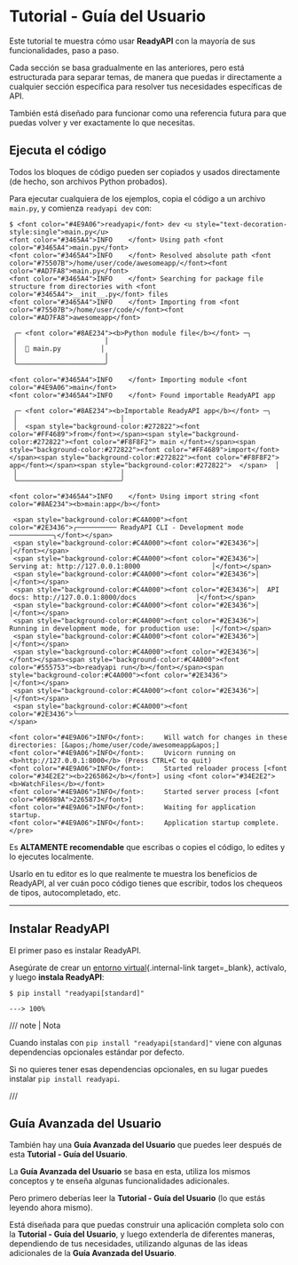 # Tutorial - Guía del Usuario

Este tutorial te muestra cómo usar **ReadyAPI** con la mayoría de sus funcionalidades, paso a paso.

Cada sección se basa gradualmente en las anteriores, pero está estructurada para separar temas, de manera que puedas ir directamente a cualquier sección específica para resolver tus necesidades específicas de API.

También está diseñado para funcionar como una referencia futura para que puedas volver y ver exactamente lo que necesitas.

## Ejecuta el código

Todos los bloques de código pueden ser copiados y usados directamente (de hecho, son archivos Python probados).

Para ejecutar cualquiera de los ejemplos, copia el código a un archivo `main.py`, y comienza `readyapi dev` con:

<div class="termy">

```console
$ <font color="#4E9A06">readyapi</font> dev <u style="text-decoration-style:single">main.py</u>
<font color="#3465A4">INFO    </font> Using path <font color="#3465A4">main.py</font>
<font color="#3465A4">INFO    </font> Resolved absolute path <font color="#75507B">/home/user/code/awesomeapp/</font><font color="#AD7FA8">main.py</font>
<font color="#3465A4">INFO    </font> Searching for package file structure from directories with <font color="#3465A4">__init__.py</font> files
<font color="#3465A4">INFO    </font> Importing from <font color="#75507B">/home/user/code/</font><font color="#AD7FA8">awesomeapp</font>

 ╭─ <font color="#8AE234"><b>Python module file</b></font> ─╮
 │                      │
 │  🐍 main.py          │
 │                      │
 ╰──────────────────────╯

<font color="#3465A4">INFO    </font> Importing module <font color="#4E9A06">main</font>
<font color="#3465A4">INFO    </font> Found importable ReadyAPI app

 ╭─ <font color="#8AE234"><b>Importable ReadyAPI app</b></font> ─╮
 │                          │
 │  <span style="background-color:#272822"><font color="#FF4689">from</font></span><span style="background-color:#272822"><font color="#F8F8F2"> main </font></span><span style="background-color:#272822"><font color="#FF4689">import</font></span><span style="background-color:#272822"><font color="#F8F8F2"> app</font></span><span style="background-color:#272822">  </span>  │
 │                          │
 ╰──────────────────────────╯

<font color="#3465A4">INFO    </font> Using import string <font color="#8AE234"><b>main:app</b></font>

 <span style="background-color:#C4A000"><font color="#2E3436">╭────────── ReadyAPI CLI - Development mode ───────────╮</font></span>
 <span style="background-color:#C4A000"><font color="#2E3436">│                                                     │</font></span>
 <span style="background-color:#C4A000"><font color="#2E3436">│  Serving at: http://127.0.0.1:8000                  │</font></span>
 <span style="background-color:#C4A000"><font color="#2E3436">│                                                     │</font></span>
 <span style="background-color:#C4A000"><font color="#2E3436">│  API docs: http://127.0.0.1:8000/docs               │</font></span>
 <span style="background-color:#C4A000"><font color="#2E3436">│                                                     │</font></span>
 <span style="background-color:#C4A000"><font color="#2E3436">│  Running in development mode, for production use:   │</font></span>
 <span style="background-color:#C4A000"><font color="#2E3436">│                                                     │</font></span>
 <span style="background-color:#C4A000"><font color="#2E3436">│  </font></span><span style="background-color:#C4A000"><font color="#555753"><b>readyapi run</b></font></span><span style="background-color:#C4A000"><font color="#2E3436">                                        │</font></span>
 <span style="background-color:#C4A000"><font color="#2E3436">│                                                     │</font></span>
 <span style="background-color:#C4A000"><font color="#2E3436">╰─────────────────────────────────────────────────────╯</font></span>

<font color="#4E9A06">INFO</font>:     Will watch for changes in these directories: [&apos;/home/user/code/awesomeapp&apos;]
<font color="#4E9A06">INFO</font>:     Uvicorn running on <b>http://127.0.0.1:8000</b> (Press CTRL+C to quit)
<font color="#4E9A06">INFO</font>:     Started reloader process [<font color="#34E2E2"><b>2265862</b></font>] using <font color="#34E2E2"><b>WatchFiles</b></font>
<font color="#4E9A06">INFO</font>:     Started server process [<font color="#06989A">2265873</font>]
<font color="#4E9A06">INFO</font>:     Waiting for application startup.
<font color="#4E9A06">INFO</font>:     Application startup complete.
</pre>
```

</div>

Es **ALTAMENTE recomendable** que escribas o copies el código, lo edites y lo ejecutes localmente.

Usarlo en tu editor es lo que realmente te muestra los beneficios de ReadyAPI, al ver cuán poco código tienes que escribir, todos los chequeos de tipos, autocompletado, etc.

---

## Instalar ReadyAPI

El primer paso es instalar ReadyAPI.

Asegúrate de crear un [entorno virtual](../virtual-environments.md){.internal-link target=_blank}, actívalo, y luego **instala ReadyAPI**:

<div class="termy">

```console
$ pip install "readyapi[standard]"

---> 100%
```

</div>

/// note | Nota

Cuando instalas con `pip install "readyapi[standard]"` viene con algunas dependencias opcionales estándar por defecto.

Si no quieres tener esas dependencias opcionales, en su lugar puedes instalar `pip install readyapi`.

///

## Guía Avanzada del Usuario

También hay una **Guía Avanzada del Usuario** que puedes leer después de esta **Tutorial - Guía del Usuario**.

La **Guía Avanzada del Usuario** se basa en esta, utiliza los mismos conceptos y te enseña algunas funcionalidades adicionales.

Pero primero deberías leer la **Tutorial - Guía del Usuario** (lo que estás leyendo ahora mismo).

Está diseñada para que puedas construir una aplicación completa solo con la **Tutorial - Guía del Usuario**, y luego extenderla de diferentes maneras, dependiendo de tus necesidades, utilizando algunas de las ideas adicionales de la **Guía Avanzada del Usuario**.
